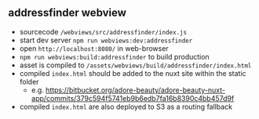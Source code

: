 ## addressfinder webview
- sourcecode `/webviews/src/addressfinder/index.js`
- start dev server `npm run webviews:dev:addressfinder`
- open `http://localhost:8080/` in web-browser
- `npm run webviews:build:addressfinder` to build production
- asset is compiled to `/assets/webviews/build/addressfinder/index.html`
- compiled `index.html` should be added to the nuxt site within the static folder
  - e.g. https://bitbucket.org/adore-beauty/adore-beauty-nuxt-app/commits/379c594f5741eb9b6edb7fa16b8390c4bb457d9f
- compiled `index.html` are also deployed to S3 as a routing fallback
